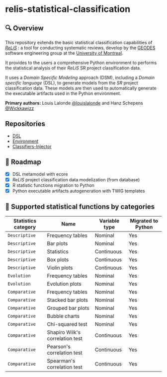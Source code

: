 # relis-statistical-classification

## 🔍 Overview

This repository extends the basic statistical classification capabilities of *[ReLiS](https://github.com/geodes-sms/relis)* : a tool for conducting systematic reviews, develop by the [GEODES](https://geodes.iro.umontreal.ca/) software engineering group at the [University of Montreal](https://www.umontreal.ca/en/).

It provides to the users a comprehensive Python environment to performs the statistical analysis of their *ReLiS* SR project classification data. 

It uses a *Domain Specific Modeling* approach (DSM), including a *Domain specific language* (DSL), to generate models from the *SR* project classification data.
These models are then used to automatically generate the executable artifacts used in the Python environment.

**Primary authors:** Louis Lalonde [@louislalonde](https://github.com/LouisLalonde) and Hanz Schepens [@Wickkawizz](https://github.com/Wickkawizz)

## Repositories

- <a href="https://github.com/LouisLalonde/relis-statistical-classification" target="_blank">DSL</a>
- <a href="https://github.com/LouisLalonde/relis-statistical-templates" target="_blank">Environment</a>
- <a href="https://github.com/LouisLalonde/relis-classifiers-injector" target="_blank">Classifiers-Injector</a>

## 🚀 Roadmap 
- [x] DSL metamodel with ecore
- [x] *ReLIS* project classification data modelization (from database)
- [x] R statistic functions migration to Python
- [x] Python executable artifacts autogeneration with TWIG templates

## 📜 Supported statistical functions by categories

| Statistics category | Name | Variable type | Migrated to Python |
|----|----|----|----|
| ``Descriptive`` | Frequency tables | Nominal | Yes |
| `Descriptive` | Bar plots | Nominal | Yes |
| `Descriptive` | Statistics | Continuous | Yes |
| `Descriptive` | Box plots | Continuous | Yes |
| `Descriptive` | Violin plots | Continuous | Yes |
| `Evolution` | Frequency tables | Nominal | Yes |
| `Evolution` | Evolution plots | Nominal | Yes |
| ``Comparative`` | Frequency tables | Nominal | Yes |
| `Comparative` | Stacked bar plots | Nominal | Yes |
| `Comparative` | Grouped bar plots | Nominal | Yes |
| `Comparative` | Bubble charts | Nominal | Yes |
| `Comparative` | Chi-squared test | Nominal | Yes |
| `Comparative` | Shapiro Wilk's correlation test | Continuous | Yes |
| `Comparative` | Pearson's correlation test | Continuous | Yes |
| `Comparative` | Spearman's correlation test | Continuous | Yes |
